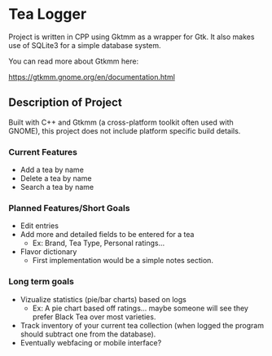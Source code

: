 # Tea Logger
Project is written in CPP using Gktmm as a wrapper for Gtk. It also makes use of SQLite3 for a simple database system.

You can read more about Gtkmm here:

https://gtkmm.gnome.org/en/documentation.html


## Description of Project
Built with C++ and Gtkmm (a cross-platform toolkit often used with GNOME), this project does not include platform specific build details.

### Current Features
- Add a tea by name
- Delete a tea by name
- Search a tea by name

### Planned Features/Short Goals
- Edit entries
- Add more and detailed fields to be entered for a tea
  - Ex: Brand, Tea Type, Personal ratings...
- Flavor dictionary
  - First implementation would be a simple notes section.

### Long term goals
- Vizualize statistics (pie/bar charts) based on logs
  - Ex: A pie chart based off ratings... maybe someone will see they prefer Black Tea over most varieties.
- Track inventory of your current tea collection (when logged the program should subtract one from the database).
- Eventually webfacing or mobile interface?